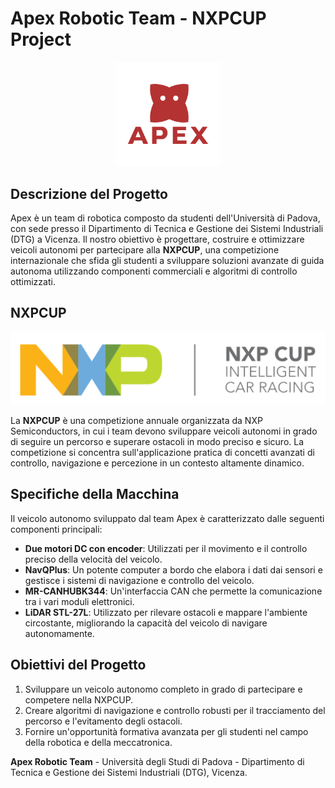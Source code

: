 # Apex Robotic Team - NXPCUP Project

<div align="center">
  <img src="./Images/APEX.png" alt="Apex Logo" width="33%">
</div>

## Descrizione del Progetto

Apex è un team di robotica composto da studenti dell'Università di Padova, con sede presso il Dipartimento di Tecnica e Gestione dei Sistemi Industriali (DTG) a Vicenza. Il nostro obiettivo è progettare, costruire e ottimizzare veicoli autonomi per partecipare alla **NXPCUP**, una competizione internazionale che sfida gli studenti a sviluppare soluzioni avanzate di guida autonoma utilizzando componenti commerciali e algoritmi di controllo ottimizzati.

## NXPCUP

![Apex Logo](./Images/NXPCUP.png)

La **NXPCUP** è una competizione annuale organizzata da NXP Semiconductors, in cui i team devono sviluppare veicoli autonomi in grado di seguire un percorso e superare ostacoli in modo preciso e sicuro. La competizione si concentra sull'applicazione pratica di concetti avanzati di controllo, navigazione e percezione in un contesto altamente dinamico.

## Specifiche della Macchina

Il veicolo autonomo sviluppato dal team Apex è caratterizzato dalle seguenti componenti principali:

- **Due motori DC con encoder**: Utilizzati per il movimento e il controllo preciso della velocità del veicolo.
- **NavQPlus**: Un potente computer a bordo che elabora i dati dai sensori e gestisce i sistemi di navigazione e controllo del veicolo.
- **MR-CANHUBK344**: Un'interfaccia CAN che permette la comunicazione tra i vari moduli elettronici.
- **LiDAR STL-27L**: Utilizzato per rilevare ostacoli e mappare l'ambiente circostante, migliorando la capacità del veicolo di navigare autonomamente.

## Obiettivi del Progetto

1. Sviluppare un veicolo autonomo completo in grado di partecipare e competere nella NXPCUP.
2. Creare algoritmi di navigazione e controllo robusti per il tracciamento del percorso e l'evitamento degli ostacoli.
3. Fornire un'opportunità formativa avanzata per gli studenti nel campo della robotica e della meccatronica.


**Apex Robotic Team** - Università degli Studi di Padova - Dipartimento di Tecnica e Gestione dei Sistemi Industriali (DTG), Vicenza.
